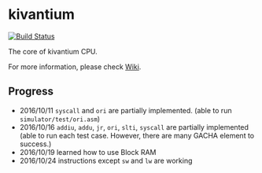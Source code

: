 kivantium
==============
[![Build Status](https://travis-ci.org/kivantium/kivantium.svg?branch=master)](https://travis-ci.org/kivantium/kivantium)

The core of kivantium CPU.

For more information, please check [Wiki](https://github.com/kivantium/kivantium/wiki).

Progress
--------
- 2016/10/11 `syscall` and `ori` are partially implemented. (able to run `simulator/test/ori.asm`) 
- 2016/10/16 `addiu`, `addu`, `jr`, `ori`, `slti`, `syscall` are partially implemented (able to run each test case. However, there are many GACHA element to success.)
- 2016/10/19 learned how to use Block RAM
- 2016/10/24 instructions except `sw` and `lw` are working
